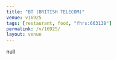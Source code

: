 ```yaml
---
title: "BT (BRITISH TELECOM)"
venue: v16925
tags: [restaurant, food, "fhrs:663138"]
permalink: /v/16925/
layout: venue
---
```

null